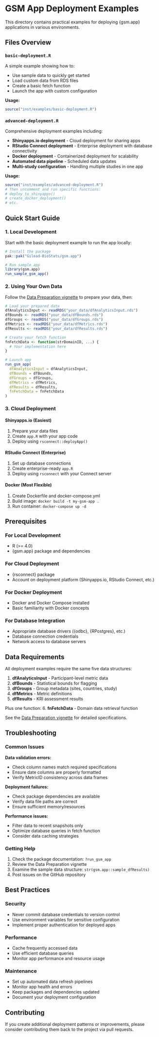 # GSM App Deployment Examples

This directory contains practical examples for deploying {gsm.app} applications in various environments.

## Files Overview

### `basic-deployment.R`
A simple example showing how to:
- Use sample data to quickly get started
- Load custom data from RDS files  
- Create a basic fetch function
- Launch the app with custom configuration

**Usage:**
```r
source("inst/examples/basic-deployment.R")
```

### `advanced-deployment.R`
Comprehensive deployment examples including:
- **Shinyapps.io deployment** - Cloud deployment for sharing apps
- **RStudio Connect deployment** - Enterprise deployment with database connectivity
- **Docker deployment** - Containerized deployment for scalability
- **Automated data pipeline** - Scheduled data updates
- **Multi-study configuration** - Handling multiple studies in one app

**Usage:**
```r
source("inst/examples/advanced-deployment.R")
# Then uncomment and run specific functions:
# deploy_to_shinyapps()
# create_docker_deployment()
# etc.
```

## Quick Start Guide

### 1. Local Development
Start with the basic deployment example to run the app locally:

```r
# Install the package
pak::pak("Gilead-BioStats/gsm.app")

# Run sample app  
library(gsm.app)
run_sample_gsm_app()
```

### 2. Using Your Own Data
Follow the [Data Preparation vignette](../vignettes/data-preparation.Rmd) to prepare your data, then:

```r
# Load your prepared data
dfAnalyticsInput <- readRDS("your_data/dfAnalyticsInput.rds")
dfBounds <- readRDS("your_data/dfBounds.rds")
dfGroups <- readRDS("your_data/dfGroups.rds")
dfMetrics <- readRDS("your_data/dfMetrics.rds")  
dfResults <- readRDS("your_data/dfResults.rds")

# Create your fetch function
fnFetchData <- function(strDomainID, ...) {
  # Your implementation here
}

# Launch app
run_gsm_app(
  dfAnalyticsInput = dfAnalyticsInput,
  dfBounds = dfBounds,
  dfGroups = dfGroups,
  dfMetrics = dfMetrics,
  dfResults = dfResults,
  fnFetchData = fnFetchData
)
```

### 3. Cloud Deployment

#### Shinyapps.io (Easiest)
1. Prepare your data files
2. Create `app.R` with your app code
3. Deploy using `rsconnect::deployApp()`

#### RStudio Connect (Enterprise)
1. Set up database connections
2. Create enterprise-ready `app.R`
3. Deploy using `rsconnect` with your Connect server

#### Docker (Most Flexible)
1. Create Dockerfile and docker-compose.yml
2. Build image: `docker build -t my-gsm-app .`
3. Run container: `docker-compose up -d`

## Prerequisites

### For Local Development
- R (>= 4.0)
- {gsm.app} package and dependencies

### For Cloud Deployment
- {rsconnect} package
- Account on deployment platform (Shinyapps.io, RStudio Connect, etc.)

### For Docker Deployment  
- Docker and Docker Compose installed
- Basic familiarity with Docker concepts

### For Database Integration
- Appropriate database drivers ({odbc}, {RPostgres}, etc.)
- Database connection credentials
- Network access to database servers

## Data Requirements

All deployment examples require the same five data structures:

1. **dfAnalyticsInput** - Participant-level metric data
2. **dfBounds** - Statistical bounds for flagging  
3. **dfGroups** - Group metadata (sites, countries, study)
4. **dfMetrics** - Metric definitions
5. **dfResults** - KRI assessment results

Plus one function:
6. **fnFetchData** - Domain data retrieval function

See the [Data Preparation vignette](../vignettes/data-preparation.Rmd) for detailed specifications.

## Troubleshooting

### Common Issues

**Data validation errors:**
- Check column names match required specifications
- Ensure date columns are properly formatted
- Verify MetricID consistency across data frames

**Deployment failures:**
- Check package dependencies are available
- Verify data file paths are correct
- Ensure sufficient memory/resources

**Performance issues:**
- Filter data to recent snapshots only
- Optimize database queries in fetch function
- Consider data caching strategies

### Getting Help

1. Check the package documentation: `?run_gsm_app`
2. Review the Data Preparation vignette
3. Examine the sample data structure: `str(gsm.app::sample_dfResults)`
4. Post issues on the GitHub repository

## Best Practices

### Security
- Never commit database credentials to version control
- Use environment variables for sensitive configuration
- Implement proper authentication for deployed apps

### Performance  
- Cache frequently accessed data
- Use efficient database queries
- Monitor app performance and resource usage

### Maintenance
- Set up automated data refresh pipelines
- Monitor app health and errors
- Keep packages and dependencies updated
- Document your deployment configuration

## Contributing

If you create additional deployment patterns or improvements, please consider contributing them back to the project via pull requests.
